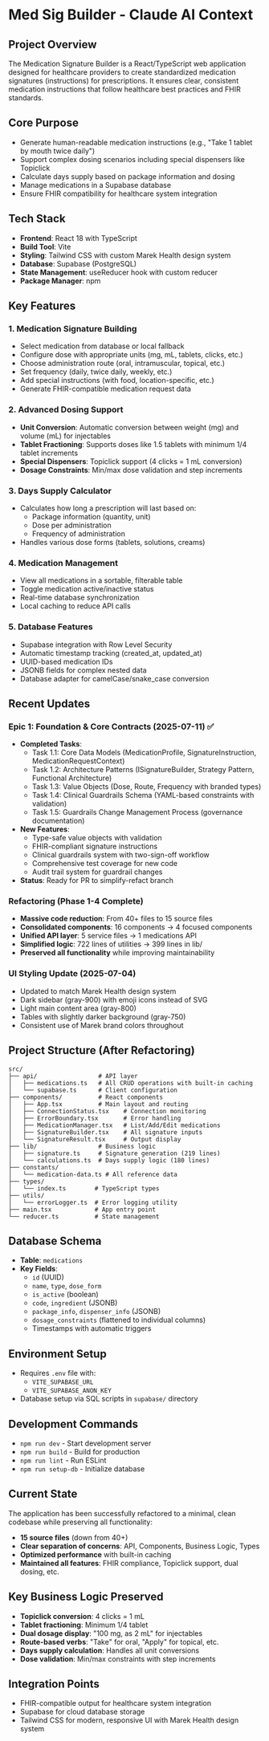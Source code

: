 # Med Sig Builder - Claude AI Context

## Project Overview
The Medication Signature Builder is a React/TypeScript web application designed for healthcare providers to create standardized medication signatures (instructions) for prescriptions. It ensures clear, consistent medication instructions that follow healthcare best practices and FHIR standards.

## Core Purpose
- Generate human-readable medication instructions (e.g., "Take 1 tablet by mouth twice daily")
- Support complex dosing scenarios including special dispensers like Topiclick
- Calculate days supply based on package information and dosing
- Manage medications in a Supabase database
- Ensure FHIR compatibility for healthcare system integration

## Tech Stack
- **Frontend**: React 18 with TypeScript
- **Build Tool**: Vite
- **Styling**: Tailwind CSS with custom Marek Health design system
- **Database**: Supabase (PostgreSQL)
- **State Management**: useReducer hook with custom reducer
- **Package Manager**: npm

## Key Features

### 1. Medication Signature Building
- Select medication from database or local fallback
- Configure dose with appropriate units (mg, mL, tablets, clicks, etc.)
- Choose administration route (oral, intramuscular, topical, etc.)
- Set frequency (daily, twice daily, weekly, etc.)
- Add special instructions (with food, location-specific, etc.)
- Generate FHIR-compatible medication request data

### 2. Advanced Dosing Support
- **Unit Conversion**: Automatic conversion between weight (mg) and volume (mL) for injectables
- **Tablet Fractioning**: Supports doses like 1.5 tablets with minimum 1/4 tablet increments
- **Special Dispensers**: Topiclick support (4 clicks = 1 mL conversion)
- **Dosage Constraints**: Min/max dose validation and step increments

### 3. Days Supply Calculator
- Calculates how long a prescription will last based on:
  - Package information (quantity, unit)
  - Dose per administration
  - Frequency of administration
- Handles various dose forms (tablets, solutions, creams)

### 4. Medication Management
- View all medications in a sortable, filterable table
- Toggle medication active/inactive status
- Real-time database synchronization
- Local caching to reduce API calls

### 5. Database Features
- Supabase integration with Row Level Security
- Automatic timestamp tracking (created_at, updated_at)
- UUID-based medication IDs
- JSONB fields for complex nested data
- Database adapter for camelCase/snake_case conversion

## Recent Updates
### Epic 1: Foundation & Core Contracts (2025-07-11) ✅
- **Completed Tasks**:
  - Task 1.1: Core Data Models (MedicationProfile, SignatureInstruction, MedicationRequestContext)
  - Task 1.2: Architecture Patterns (ISignatureBuilder, Strategy Pattern, Functional Architecture)
  - Task 1.3: Value Objects (Dose, Route, Frequency with branded types)
  - Task 1.4: Clinical Guardrails Schema (YAML-based constraints with validation)
  - Task 1.5: Guardrails Change Management Process (governance documentation)
- **New Features**:
  - Type-safe value objects with validation
  - FHIR-compliant signature instructions
  - Clinical guardrails system with two-sign-off workflow
  - Comprehensive test coverage for new code
  - Audit trail system for guardrail changes
- **Status**: Ready for PR to simplify-refact branch

### Refactoring (Phase 1-4 Complete)
- **Massive code reduction**: From 40+ files to 15 source files
- **Consolidated components**: 16 components → 4 focused components
- **Unified API layer**: 5 service files → 1 medications API
- **Simplified logic**: 722 lines of utilities → 399 lines in lib/
- **Preserved all functionality** while improving maintainability

### UI Styling Update (2025-07-04)
- Updated to match Marek Health design system
- Dark sidebar (gray-900) with emoji icons instead of SVG
- Light main content area (gray-800) 
- Tables with slightly darker background (gray-750)
- Consistent use of Marek brand colors throughout

## Project Structure (After Refactoring)
```
src/
├── api/                 # API layer
│   ├── medications.ts   # All CRUD operations with built-in caching
│   └── supabase.ts      # Client configuration
├── components/          # React components  
│   ├── App.tsx          # Main layout and routing
│   ├── ConnectionStatus.tsx    # Connection monitoring
│   ├── ErrorBoundary.tsx       # Error handling
│   ├── MedicationManager.tsx   # List/Add/Edit medications
│   ├── SignatureBuilder.tsx    # All signature inputs
│   └── SignatureResult.tsx     # Output display
├── lib/                 # Business logic
│   ├── signature.ts     # Signature generation (219 lines)
│   └── calculations.ts  # Days supply logic (180 lines)
├── constants/           
│   └── medication-data.ts # All reference data
├── types/              
│   └── index.ts        # TypeScript types
├── utils/              
│   └── errorLogger.ts  # Error logging utility
├── main.tsx            # App entry point
└── reducer.ts          # State management
```

## Database Schema
- **Table**: `medications`
- **Key Fields**:
  - `id` (UUID)
  - `name`, `type`, `dose_form`
  - `is_active` (boolean)
  - `code`, `ingredient` (JSONB)
  - `package_info`, `dispenser_info` (JSONB)
  - `dosage_constraints` (flattened to individual columns)
  - Timestamps with automatic triggers

## Environment Setup
- Requires `.env` file with:
  - `VITE_SUPABASE_URL`
  - `VITE_SUPABASE_ANON_KEY`
- Database setup via SQL scripts in `supabase/` directory

## Development Commands
- `npm run dev` - Start development server
- `npm run build` - Build for production
- `npm run lint` - Run ESLint
- `npm run setup-db` - Initialize database

## Current State
The application has been successfully refactored to a minimal, clean codebase while preserving all functionality:
- **15 source files** (down from 40+)
- **Clear separation of concerns**: API, Components, Business Logic, Types
- **Optimized performance** with built-in caching
- **Maintained all features**: FHIR compliance, Topiclick support, dual dosing, etc.

## Key Business Logic Preserved
- **Topiclick conversion**: 4 clicks = 1 mL
- **Tablet fractioning**: Minimum 1/4 tablet
- **Dual dosage display**: "100 mg, as 2 mL" for injectables
- **Route-based verbs**: "Take" for oral, "Apply" for topical, etc.
- **Days supply calculation**: Handles all unit conversions
- **Dose validation**: Min/max constraints with step increments

## Integration Points
- FHIR-compatible output for healthcare system integration
- Supabase for cloud database storage
- Tailwind CSS for modern, responsive UI with Marek Health design system